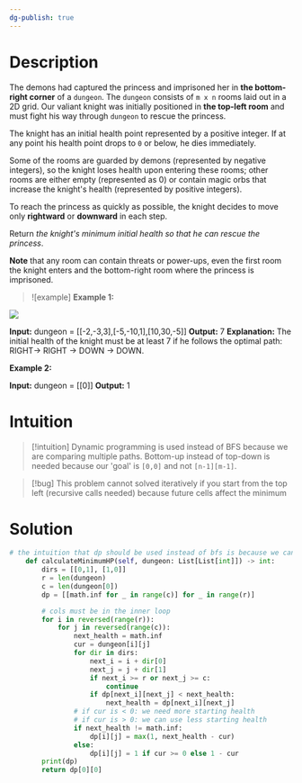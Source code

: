 ```yaml
---
dg-publish: true
---
```


# Description
The demons had captured the princess and imprisoned her in **the bottom-right corner** of a `dungeon`. The `dungeon` consists of `m x n` rooms laid out in a 2D grid. Our valiant knight was initially positioned in **the top-left room** and must fight his way through `dungeon` to rescue the princess.

The knight has an initial health point represented by a positive integer. If at any point his health point drops to `0` or below, he dies immediately.

Some of the rooms are guarded by demons (represented by negative integers), so the knight loses health upon entering these rooms; other rooms are either empty (represented as 0) or contain magic orbs that increase the knight's health (represented by positive integers).

To reach the princess as quickly as possible, the knight decides to move only **rightward** or **downward** in each step.

Return _the knight's minimum initial health so that he can rescue the princess_.

**Note** that any room can contain threats or power-ups, even the first room the knight enters and the bottom-right room where the princess is imprisoned.

>![example]
>**Example 1:**

![](https://assets.leetcode.com/uploads/2021/03/13/dungeon-grid-1.jpg)

**Input:** dungeon = [[-2,-3,3],[-5,-10,1],[10,30,-5]]
**Output:** 7
**Explanation:** The initial health of the knight must be at least 7 if he follows the optimal path: RIGHT-> RIGHT -> DOWN -> DOWN.

**Example 2:**

**Input:** dungeon = [[0]]
**Output:** 1

# Intuition

>[!intuition]
>Dynamic programming is used instead of BFS because we are comparing multiple paths. Bottom-up instead of top-down is needed because our 'goal' is `[0,0]` and not `[n-1][m-1]`. 


>[!bug]
>This problem cannot solved iteratively if you start from the top left (recursive calls needed) because future cells affect the minimum 


# Solution

```python
# the intuition that dp should be used instead of bfs is because we can visit a cell twice (from above and to the left)
    def calculateMinimumHP(self, dungeon: List[List[int]]) -> int:
        dirs = [[0,1], [1,0]]
        r = len(dungeon)
        c = len(dungeon[0])
        dp = [[math.inf for _ in range(c)] for _ in range(r)]

        # cols must be in the inner loop
        for i in reversed(range(r)):
            for j in reversed(range(c)):
                next_health = math.inf
                cur = dungeon[i][j]
                for dir in dirs:
                    next_i = i + dir[0]
                    next_j = j + dir[1]
                    if next_i >= r or next_j >= c:
                        continue
                    if dp[next_i][next_j] < next_health:
                        next_health = dp[next_i][next_j]
				# if cur is < 0: we need more starting health
				# if cur is > 0: we can use less starting health
                if next_health != math.inf:
                    dp[i][j] = max(1, next_health - cur)
                else:
                    dp[i][j] = 1 if cur >= 0 else 1 - cur
        print(dp)
        return dp[0][0]
```